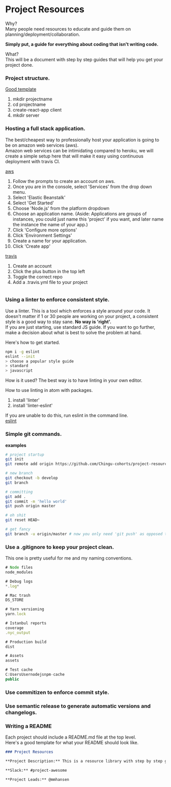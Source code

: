 # Project Resources

Why?   
Many people need resources to educate and guide them on planning/deployment/collaboration.  

**Simply put, a guide for everything about coding that isn't writing code.**

What?  
This will be a document with step by step guides that will help you get your project done.  

### Project structure.  
[Good template](https://github.com/Madmous/Trello-Clone)  
1. mkdir projectname
2. cd projectname  
3. create-react-app client  
4. mkdir server  

### Hosting a full stack application.
The best/cheapest way to professionally host your application is going to be on amazon web services (aws).  
Amazon web services can be intimidating compared to heroku, we will create a simple setup here that will make it easy using continuous deployment with travis CI.  

[aws](https://www.amazon.com/ap/signin?openid.assoc_handle=aws&openid.return_to=https%3A%2F%2Fsignin.aws.amazon.com%2Foauth%3Fresponse_type%3Dcode%26client_id%3Darn%253Aaws%253Aiam%253A%253A015428540659%253Auser%252Fawssignupportal%26redirect_uri%3Dhttps%253A%252F%252Fportal.aws.amazon.com%252Fbilling%252Fsignup%253Fredirect_url%253Dhttps%25253A%25252F%25252Faws.amazon.com%25252Fregistration-confirmation%2526state%253DhashArgs%252523%2526isauthcode%253Dtrue%26noAuthCookie%3Dtrue&openid.mode=checkid_setup&openid.ns=http://specs.openid.net/auth/2.0&openid.identity=http://specs.openid.net/auth/2.0/identifier_select&openid.claimed_id=http://specs.openid.net/auth/2.0/identifier_select&openid.pape.preferred_auth_policies=MultifactorPhysical&openid.pape.max_auth_age=0&openid.ns.pape=http://specs.openid.net/extensions/pape/1.0&server=/ap/signin&forceMobileApp=&forceMobileLayout=&pageId=aws.ssop&ie=UTF8)  
1. Follow the prompts to create an account on aws.   
2. Once you are in the console, select 'Services' from the drop down menu.  
3. Select 'Elastic Beanstalk'  
4. Select 'Get Started'  
5. Choose 'Node.js' from the platform dropdown
6. Choose an application name. (Aside: Applications are groups of instances, you could just name this 'project' if you want, and later name the instance the name of your app.)  
7. Click 'Configure more options'
8. Click 'Environment Settings'
9. Create a name for your application.
10. Click 'Create app'



[travis](https://travis-ci.org/)
1. Create an account
2. Click the plus button in the top left
3. Toggle the correct repo
4. Add a .travis.yml file to your project

```javascript

```


### Using a linter to enforce consistent style.

Use a linter. This is a tool which enforces a style around your code. It doesn't matter if 1 or 30 people are working on your project, a consistent style is a good way to stay sane. **No way is 'right'.**    
If you are just starting, use standard JS guide. If you want to go further, make a decision about what is best to solve the problem at hand.  

Here's how to get started.
```bash
npm i -g eslint
eslint --init
> choose a popular style guide
> standard
> javascript
```

How is it used? The best way is to have linting in your own editor.  

How to use linting in atom with packages.  
1. install 'linter'   
2. install 'linter-eslint'  

If you are unable to do this, run eslint in the command line.  
[eslint](http://eslint.org/)

### Simple git commands.  
**examples**  
```bash
# project startup
git init
git remote add origin https://github.com/Chingu-cohorts/project-resources.git  

# new branch
git checkout -b develop
git branch

# committing
git add .
git commit -m 'hello world'
git push origin master

# oh shit
git reset HEAD~

# get fancy
git branch -u origin/master # now you only need 'git push' as opposed to 'git push origin master'
```

### Use a .gitignore to keep your project clean.
This one is pretty useful for me and my naming conventions.  
```javascript
# Node files
node_modules

# Debug logs
*.log*

# Mac trash
DS_STORE

# Yarn versioning
yarn.lock

# Istanbul reports
coverage
.nyc_output

# Production build
dist

# Assets
assets

# Test cache
C:UsersUsernodejsnpm-cache
public
```

### Use commitizen to enforce commit style.


### Use semantic release to generate automatic versions and changelogs.

### Writing a README

Each project should include a README.md file at the top level.  
Here's a good template for what your README should look like.  


```markdown
### Project Resources

**Project Description:** This is a resource library with step by step guides for deployment, code style, and all the other fun stuff about making a project that isn't writing the code. You can message @mmhansen in chingu central if you are having a problem or if you'd like to contribute. Thanks!

**Slack:** #project-awesome

**Project Leads:** @mmhansen
```
